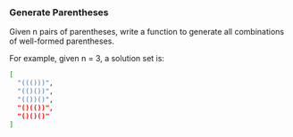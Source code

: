 ### Generate Parentheses

Given n pairs of parentheses, write a function to generate all combinations of well-formed parentheses.

For example, given n = 3, a solution set is:
```bash
[
  "((()))",
  "(()())",
  "(())()",
  "()(())",
  "()()()"
]
```
